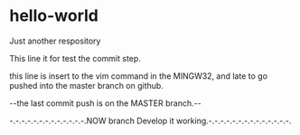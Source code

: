 # hello-world
Just another respository

This line it for test the commit step.

this line is insert to the vim command in the MINGW32, and late to go pushed into the master branch on github.

--the last commit push is on the MASTER branch.--


-.-.-.-.-.-.-.-.-.-.-.-.-.NOW branch Develop it working.-.-.-.-.-.-.-.-.-.-.-.-.-.-.
